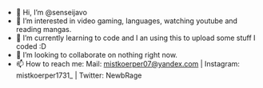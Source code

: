 - 👋 Hi, I’m @senseijavo
- 👀 I’m interested in video gaming, languages, watching youtube and reading mangas.
- 🌱 I’m currently learning to code and I an using this to upload some stuff I coded :D
- 💞️ I’m looking to collaborate on nothing right now.
- 📫 How to reach me:
     Mail: mistkoerper07@yandex.com | Instagram: mistkoerper1731_ | Twitter: NewbRage
    

<!---
senseijavo/senseijavo is a ✨ special ✨ repository because its `README.md` (this file) appears on your GitHub profile.
You can click the Preview link to take a look at your changes.
--->
